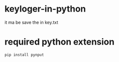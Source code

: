 # keyloger-in-python
it ma be save the in key.txt 
# required python extension 

```
pip install pynput
```
